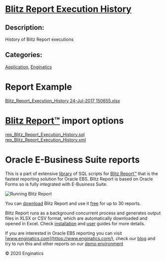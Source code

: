 # [Blitz Report Execution History](https://www.enginatics.com/reports/blitz-report-execution-history)
## Description: 
History of Blitz Report executions
## Categories: 
[Application](https://www.enginatics.com/library/?pg=1&category[]=Application), [Enginatics](https://www.enginatics.com/library/?pg=1&category[]=Enginatics)
# Report Example
[Blitz_Report_Execution_History 24-Jul-2017 150655.xlsx](https://www.enginatics.com/example/blitz-report-execution-history)
# [Blitz Report™](https://www.enginatics.com/blitz-report) import options
[rep_Blitz_Report_Execution_History.sql](https://www.enginatics.com/export/blitz-report-execution-history)\
[rep_Blitz_Report_Execution_History.xml](https://www.enginatics.com/xml/blitz-report-execution-history)
# Oracle E-Business Suite reports

This is a part of extensive [library](https://www.enginatics.com/library/) of SQL scripts for [Blitz Report™](https://www.enginatics.com/blitz-report/) that is the fastest reporting solution for Oracle EBS. Blitz Report is based on Oracle Forms so is fully integrated with E-Business Suite. 

![Running Blitz Report](https://www.enginatics.com/wp-content/uploads/2018/01/Running-blitz-report.png) 

You can [download](https://www.enginatics.com/download/) Blitz Report and use it [free](https://www.enginatics.com/pricing/) for up to 30 reports. 

Blitz Report runs as a background concurrent process and generates output files in XLSX or CSV format, which are automatically downloaded and opened in Excel. Check [installation](https://www.enginatics.com/installation-guide/) and [user](https://www.enginatics.com/user-guide/) guides for more details.

If you are interested in Oracle EBS reporting you can visit [www.enginatics.com](https://www.enginatics.com/), check our [blog](https://www.enginatics.com/blog) and try to run this and other reports on our [demo environment](http://demo.enginatics.com/)

© 2020 Enginatics